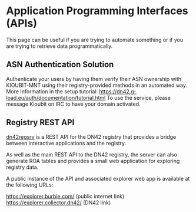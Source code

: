 # Application Programming Interfaces (APIs)
This page can be useful if you are trying to automate something or if you are trying to retrieve data programmatically.

## ASN Authentication Solution
Authenticate your users by having them verify their ASN ownership with KIOUBIT-MNT using their registry-provided methods in an automated way.
More Information in the setup tutorial: https://dn42.g-load.eu/auth/documentation/tutorial.html
To use the service, please message Kioubit on IRC to have your domain activated.

## Registry REST API

[dn42regsrv](https://git.dn42.us/burble/dn42regsrv) is a REST API for the DN42 registry that provides a bridge between interactive applications and the registry.

As well as the main REST API to the DN42 registry, the server can also generate ROA tables and provides a small web application for exploring registry data.

A public instance of the API and associated explorer web app is available at the following URLs:

https://explorer.burble.com/ (public internet link)  
https://explorer.collector.dn42/ (DN42 link)
